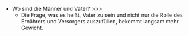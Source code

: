 - Wo sind die Männer und Väter? >>>
    - Die Frage, was es heißt, Vater zu sein und nicht nur die Rolle des Ernährers und Versorgers auszufüllen, bekommt langsam mehr Gewicht.
